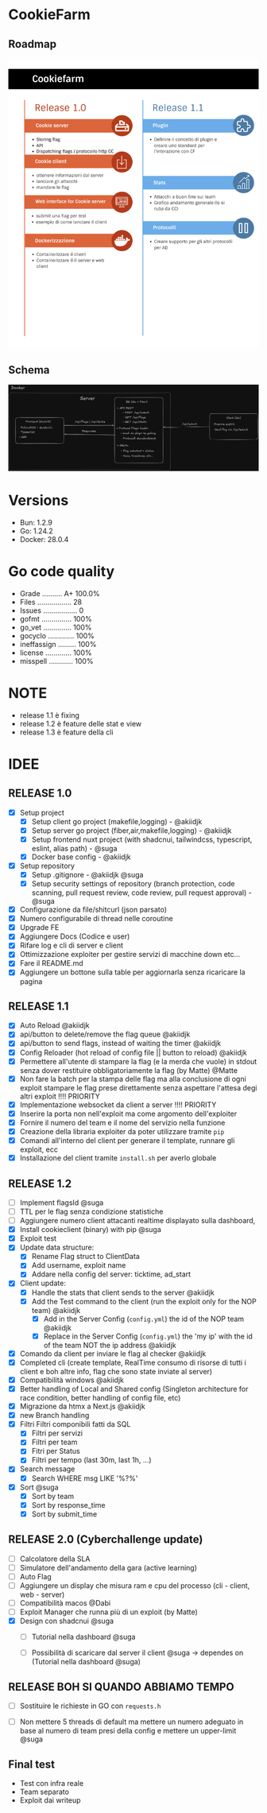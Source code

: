 # CookieFarm

## Roadmap

![Roadmap](images/roadmap.png)

## Schema

![Schema](images/schema.png)

# Versions

- Bun: 1.2.9
- Go: 1.24.2
- Docker: 28.0.4


# Go code quality

- Grade .......... A+ 100.0%
- Files ................. 28
- Issues ................. 0
- gofmt ............... 100%
- go_vet .............. 100%
- gocyclo ............. 100%
- ineffassign ......... 100%
- license ............. 100%
- misspell ............ 100%


# NOTE

- release 1.1 è fixing
- release 1.2 è feature delle stat e view
- release 1.3 è feature della cli



# IDEE

## RELEASE 1.0
- [x] Setup project
  - [x] Setup client go project (makefile,logging) - @akiidjk
  - [x] Setup server go project (fiber,air,makefile,logging) - @akiidjk
  - [x] Setup frontend nuxt project (with shadcnui, tailwindcss, typescript, eslint, alias path) - @suga
  - [x] Docker base config - @akiidjk
- [x] Setup repository
  - [x] Setup .gitignore - @akiidjk @suga
  - [x] Setup security settings of repository (branch protection, code scanning, pull request review, code review, pull request approval) - @suga
- [x] Configurazione da file/shitcurl (json parsato)
- [x] Numero configurabile di thread nelle coroutine
- [x] Upgrade FE
- [x] Aggiungere Docs (Codice e user)
- [x] Rifare log e cli di server e client
- [x] Ottimizzazione exploiter per gestire servizi di macchine down etc...
- [x] Fare il README.md
- [x] Aggiungere un bottone sulla table per aggiornarla senza ricaricare la pagina

## RELEASE 1.1
- [x] Auto Reload @akiidjk
- [x] api/button to delete/remove the flag queue @akiidjk
- [x] api/button to send flags, instead of waiting the timer @akiidjk
- [x] Config Reloader (hot reload of config file || button to reload) @akiidjk
- [x] Permettere all'utente di stampare la flag (e la merda che vuole) in stdout senza dover restituire obbligatoriamente la flag (by Matte) @Matte
- [x] Non fare la batch per la stampa delle flag ma alla conclusione di ogni exploit stampare le flag prese direttamente senza aspettare l'attesa degi altri exploit !!!! PRIORITY
- [X] Implementazione websocket da client a server !!!! PRIORITY
- [x] Inserire la porta non nell'exploit ma come argomento dell'exploiter
- [x] Fornire il numero del team e il nome del servizio nella funzione
- [x] Creazione della libraria exploiter da poter utilizzare tramite `pip`
- [x] Comandi all'interno del client per generare il template, runnare gli exploit, ecc
- [x] Installazione del client tramite `install.sh` per averlo globale

## RELEASE 1.2

- [ ] Implement flagsId @suga
- [ ] TTL per le flag senza condizione statistiche
- [ ] Aggiungere numero client attacanti realtime displayato sulla dashboard,
- [x] Install cookieclient (binary) with pip @suga
- [x] Exploit test
- [x] Update data structure:
  - [x] Rename Flag struct to ClientData
  - [x] Add username, exploit name
  - [x] Addare nella config del server: ticktime, ad_start
- [x] Client update:
  - [x] Handle the stats that client sends to the server @akiidjk
  - [x] Add the Test command to the client (run the exploit only for the NOP team) @akiidjk
    - [x] Add in the Server Config (`config.yml`) the id of the NOP team @akiidjk
    - [x] Replace in the Server Config (`config.yml`) the 'my ip' with the id of the team NOT the ip address @akiidjk
- [x] Comando da client per inviare le flag al checker @akiidjk
- [x] Completed cli (create template, RealTime consumo di risorse di tutti i client e boh altre info, flag che sono state inviate al server)
- [x] Compatibilità windows @akiidjk
- [x] Better handling of Local and Shared config (Singleton architecture for race condition, better handling of config file, etc)
- [x] Migrazione da htmx a Next.js @akiidjk
- [x] new Branch handling
- [x] Filtri
   Filtri componibili fatti da SQL
   - [x] Filtri per servizi
   - [x] Filtri per team
   - [x] Fitri per Status
   - [x] Filtri per tempo (last 30m, last 1h, ...)
- [x] Search message
   - [x] Search WHERE msg LIKE '%?%'
- [x] Sort @suga
    - [x] Sort by team
    - [x] Sort by response_time
    - [x] Sort by submit_time

## RELEASE 2.0 (Cyberchallenge update)
- [ ] Calcolatore della SLA
- [ ] Simulatore dell'andamento della gara (active learning)
- [ ] Auto Flag
- [ ] Aggiungere un display che misura ram e cpu del processo (cli - client, web - server)
- [ ] Compatibilità macos @Dabi
- [ ] Exploit Manager che runna più di un exploit (by Matte)
- [x] Design con shadcnui @suga
  - [ ] Tutorial nella dashboard @suga
  - [ ] Possibilità di scaricare dal server il client @suga -> dependes on (Tutorial nella dashboard @suga)



## RELEASE BOH SI QUANDO ABBIAMO TEMPO
- [ ] Sostituire le richieste in GO con `requests.h`
- [ ] Non mettere 5 threads di default ma mettere un numero adeguato in base al numero di team presi della config e mettere un upper-limit @suga


## Final test

- Test con infra reale
- Team separato
- Exploit dai writeup
